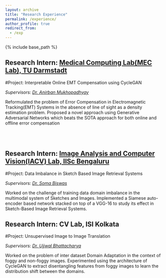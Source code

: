 ```yaml
---
layout: archive
title: "Research Experience"
permalink: /experience/
author_profile: true
redirect_from:
  - /exp
---
```


{% include base_path %}



## Research Intern: [Medical Computing Lab(MEC Lab), TU Darmstadt](https://www.informatik.tu-darmstadt.de/gris/forschung_1/medical_computing/index.de.jsp)

#Project: Interpretable Online EMT Compensation using CycleGAN 

*Supervisors: [Dr. Anirban Mukhopadhyay](https://sites.google.com/site/geometricanirban/)*

Reformulated the problem of Error Compensation in Electromagnetic Tracking(EMT) Systems in the absence of line of sight as a density estimation problem. Proposed a novel approach using Generative Adversarial Networks which beats the SOTA approach for both online and offline error compensation

<br />
<br />


## Research Intern: [Image Analysis and Computer Vision(IACV) Lab, IISc Bengaluru](http://www.ee.iisc.ac.in/people/faculty/soma.biswas/index_IACV.html)


#Project: Data Imbalance in Sketch Based Image Retrieval Systems 

*Supervisors: [Dr. Soma Biswas](http://www.ee.iisc.ac.in/people/faculty/soma.biswas/index.html)*

Worked on the challenge of training data domain imbalance in the multimodal system of
Sketches and Images. Implemented a Siamese auto-encoder based network stacked on top of a VGG-16 to
study its effect in Sketch-Based Image Retrieval Systems.


## Research Intern: CV Lab, ISI Kolkata


#Project: Unsupervised Image to Image Translation 

*Supervisors: [Dr. Ujjwal Bhattacharya](https://www.isical.ac.in/~ujjwal/)*

Worked on the problem of inter dataset Domain Adaptation in the context of foggy and
non-foggy images. Experimented using the architecture of CycleGAN to extract disentangling features from foggy images to learn the distribution shift between the domains.